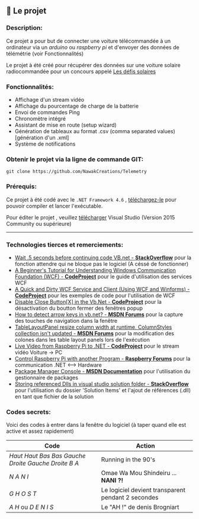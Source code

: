 ## :page_facing_up: Le projet 

### Description:

Ce projet a pour but de connecter une voiture télécommandée à un ordinateur via un *arduino* ou *raspberry pi* et d'envoyer des données de télémétrie (voir Fonctionnalités)

Le projet à été créé pour récupérer des données sur une voiture solaire radiocommandée pour un concours appelé [Les défis solaires](http://www.planete-sciences.org/blogs/defissolaires/)



### Fonctionnalités:

 * Affichage d'un stream vidéo
 * Affichage du pourcentage de charge de la batterie
 * Envoi de commandes Ping
 * Chronomètre intégré
 * Assistant de mise en route (setup wizard)
 * Génération de tableaux au format .csv (comma separated values) [génération d'un .xml]
 * Système de notifications


### Obtenir le projet via la ligne de commande GIT:
```{r, engine='bash', count_lines}
git clone https://github.com/NawakCreations/Telemetry
```

### Prérequis:
Ce projet à été codé avec le `.NET Framework 4.6` , [téléchargez-le](https://github.com/NawakCreations/Telemetry) pour pouvoir compiler et lancer l'exécutable.

Pour éditer le projet , veuillez [télécharger](https://www.visualstudio.com/fr/downloads) Visual Studio (Version 2015 Community ou supérieure)

---

### Technologies tierces et remerciements:

 * [Wait .5 seconds before continuing code VB.net - **StackOverflow**](https://stackoverflow.com/a/36362504) pour la fonction attendre qui ne bloque pas le logiciel (A céssé de fonctionner)
 * [A Beginner's Tutorial for Understanding Windows Communication Foundation (WCF) - **CodeProject**](https://www.codeproject.com/Articles/406096/A-beginners-tutorial-for-understanding-Windows) pour le guide d'utilisation des services WCF
 * [A Quick and Dirty WCF Service and Client (Using WCF and Winforms) - **CodeProject**](https://www.codeproject.com/Articles/18789/A-Quick-and-Dirty-WCF-Service-and-Client-Using-WCF) pour les exemples de code pour l'utilisation de WCF
 * [Disable Close Button[X] in the Vb.Net - **CodeProject**](https://www.codeproject.com/Questions/354393/Disable-Close-Button-X-in-the-Vb-Net) pour la désactivation du boutton fermer des fenêtres popup
 * [How to detect arrow keys in vb.net? - **MSDN Forums**](https://social.msdn.microsoft.com/Forums/windows/en-US/ffeeea42-f6ba-420f-827e-74879fd29b26/how-to-detect-arrow-keys-in-vbnet?forum=winforms) pour la capture des touches de navigation dans la fenêtre 
 * [TableLayoutPanel resize column width at runtime, ColumnStyles collection isn't updated - **MSDN Forums**](https://social.msdn.microsoft.com/Forums/en-US/fc62c7c9-2a3f-4944-ac0d-39b088cda63b/tablelayoutpanel-resize-column-width-at-runtime-columnstyles-collection-isnt-updated?forum=winforms) pour la modification des colones dans les table layout panels lors de l'exécution
 * [Live Video from Raspberry Pi to .NET - **CodeProject**](https://www.codeproject.com/Articles/810004/Live-Video-from-Raspberry-Pi-to-NET) pour le stream vidéo Voiture -> PC
 * [Control Raspberry Pi with another Program - **Raspberry Forums**](https://www.raspberrypi.org/forums/viewtopic.php?t=34019) pour la communication .NET <--> Hardware
 * [Package Manager Console - **MSDN Documentation**](https://docs.microsoft.com/en-us/nuget/tools/package-manager-console) pour l'utilisation du gestionnaire de packages
 * [Storing referenced Dlls in visual studio solution folder - **StackOverflow**](https://stackoverflow.com/questions/4971807/storing-referenced-dlls-in-visual-studio-solution-folder) pour l'utilisation du dossier 'Solution Items' et l'ajout de références (.dll) en tant que fichier de la solution
### Codes secrets:

Voici des codes à entrer dans la fenêtre du logiciel (à taper quand elle est active et assez rapidement)

Code|Action
----|------
*Haut Haut Bas Bas Gauche Droite Gauche Droite B A* |Running in the 90's
*N A N I* |Omae Wa Mou Shindeiru ... **NANI ?!**
*G H O S T* |Le logiciel devient transparent pendant 2 secondes
*A H* ou *D E N I S* |Le "AH !" de denis Brogniart
